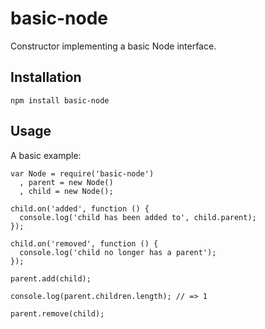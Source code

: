 basic-node
==========

Constructor implementing a basic Node interface.

Installation
------------

    npm install basic-node

Usage
-----

A basic example:

    var Node = require('basic-node')
      , parent = new Node()
      , child = new Node();

    child.on('added', function () {
      console.log('child has been added to', child.parent);
    });

    child.on('removed', function () {
      console.log('child no longer has a parent');
    });

    parent.add(child);

    console.log(parent.children.length); // => 1

    parent.remove(child);
